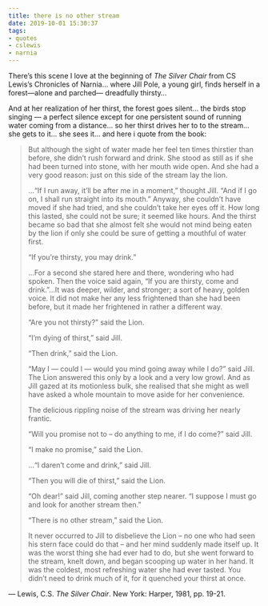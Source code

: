 ```yaml
---
title: there is no other stream
date: 2019-10-01 15:30:37
tags:
- quotes
- cslewis
- narnia
---
```

There’s this scene I love at the beginning of _The Silver Chair_ from CS Lewis’s Chronicles of Narnia… where Jill Pole, a young girl, finds herself in a forest—alone and parched— dreadfully thirsty… 

And at her realization of her thirst, the forest goes silent…  the birds stop singing — a perfect silence except for one persistent sound of running water coming from a distance… so her thirst drives her to to the stream… she gets to it… she sees it… and here i quote from the book:

> But although the sight of water made her feel ten times thirstier than before, she didn’t rush forward and drink. She stood as still as if she had been turned into stone, with her mouth wide open. And she had a very good reason: just on this side of the stream lay the lion.
>
> …“If I run away, it’ll be after me in a moment,” thought Jill. “And if I go on, I shall run straight into its mouth.” Anyway, she couldn’t have moved if she had tried, and she couldn’t take her eyes off it. How long this lasted, she could not be sure; it seemed like hours. And the thirst became so bad that she almost felt she would not mind being eaten by the lion if only she could be sure of getting a mouthful of water first.
>
> “If you’re thirsty, you may drink.”
>
> …For a second she stared here and there, wondering who had spoken. Then the voice said again, “If you are thirsty, come and drink.”…It was deeper, wilder, and stronger; a sort of heavy, golden voice. It did not make her any less frightened than she had been before, but it made her frightened in rather a different way.
> 
> “Are you not thirsty?” said the Lion.
> 
> “I’m dying of thirst,” said Jill.
> 
> “Then drink,” said the Lion.
> 
> “May I — could I — would you mind going away while I do?” said Jill.
The Lion answered this only by a look and a very low growl. And as Jill gazed at its motionless bulk, she realised that she might as well have asked a whole mountain to move aside for her convenience.
> 
> The delicious rippling noise of the stream was driving her nearly frantic.
> 
> “Will you promise not to – do anything to me, if I do come?” said Jill.
> 
> “I make no promise,” said the Lion.
> 
> …“I daren’t come and drink,” said Jill.
> 
> “Then you will die of thirst,” said the Lion.
> 
> “Oh dear!” said Jill, coming another step nearer. “I suppose I must go and look for another stream then.”
> 
> “There is no other stream,” said the Lion.
> 
> It never occurred to Jill to disbelieve the Lion – no one who had seen his stern face could do that – and her mind suddenly made itself up. It was the worst thing she had ever had to do, but she went forward to the stream, knelt down, and began scooping up water in her hand. It was the coldest, most refreshing water she had ever tasted. You didn’t need to drink much of it, for it quenched your thirst at once.

&mdash; Lewis, C.S. _The Silver Chair_. New York: Harper, 1981, pp. 19-21.